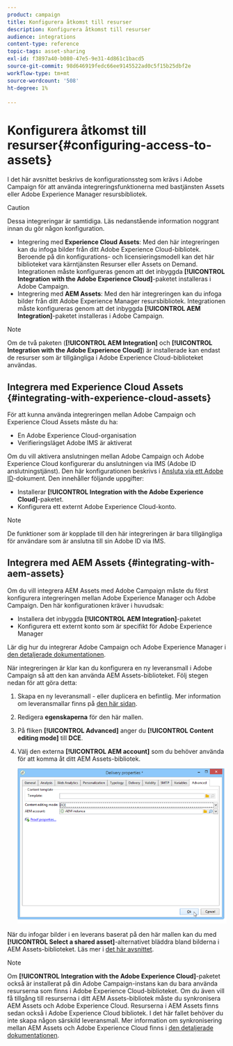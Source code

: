```yaml
---
product: campaign
title: Konfigurera åtkomst till resurser
description: Konfigurera åtkomst till resurser
audience: integrations
content-type: reference
topic-tags: asset-sharing
exl-id: f3897a40-b080-47e5-9e31-4d861c1bacd5
source-git-commit: 98d646919fedc66ee9145522ad0c5f15b25dbf2e
workflow-type: tm+mt
source-wordcount: '508'
ht-degree: 1%

---
```


# Konfigurera åtkomst till resurser{#configuring-access-to-assets}

I det här avsnittet beskrivs de konfigurationssteg som krävs i Adobe Campaign för att använda integreringsfunktionerna med bastjänsten Assets eller Adobe Experience Manager resursbibliotek.

>[!CAUTION]
>
>Dessa integreringar är samtidiga. Läs nedanstående information noggrant innan du gör någon konfiguration.

* Integrering med **Experience Cloud Assets**: Med den här integreringen kan du infoga bilder från ditt Adobe Experience Cloud-bibliotek. Beroende på din konfigurations- och licensieringsmodell kan det här biblioteket vara kärntjänsten Resurser eller Assets on Demand. Integrationen måste konfigureras genom att det inbyggda **[!UICONTROL Integration with the Adobe Experience Cloud]**-paketet installeras i Adobe Campaign.
* Integrering med **AEM Assets**: Med den här integreringen kan du infoga bilder från ditt Adobe Experience Manager resursbibliotek. Integrationen måste konfigureras genom att det inbyggda **[!UICONTROL AEM Integration]**-paketet installeras i Adobe Campaign.

>[!NOTE]
>
>Om de två paketen (**[!UICONTROL AEM Integration]** och **[!UICONTROL Integration with the Adobe Experience Cloud]**) är installerade kan endast de resurser som är tillgängliga i Adobe Experience Cloud-biblioteket användas.

## Integrera med Experience Cloud Assets {#integrating-with-experience-cloud-assets}

För att kunna använda integreringen mellan Adobe Campaign och Experience Cloud Assets måste du ha:

* En Adobe Experience Cloud-organisation
* Verifieringsläget Adobe IMS är aktiverat

Om du vill aktivera anslutningen mellan Adobe Campaign och Adobe Experience Cloud konfigurerar du anslutningen via IMS (Adobe ID anslutningstjänst). Den här konfigurationen beskrivs i [Ansluta via ett Adobe ID](../../integrations/using/about-adobe-id.md)-dokument. Den innehåller följande uppgifter:

* Installerar **[!UICONTROL Integration with the Adobe Experience Cloud]**-paketet.
* Konfigurera ett externt Adobe Experience Cloud-konto.

>[!NOTE]
>
>De funktioner som är kopplade till den här integreringen är bara tillgängliga för användare som är anslutna till sin Adobe ID via IMS.

## Integrera med AEM Assets {#integrating-with-aem-assets}

Om du vill integrera AEM Assets med Adobe Campaign måste du först konfigurera integreringen mellan Adobe Experience Manager och Adobe Campaign. Den här konfigurationen kräver i huvudsak:

* Installera det inbyggda **[!UICONTROL AEM Integration]**-paketet
* Konfigurera ett externt konto som är specifikt för Adobe Experience Manager

Lär dig hur du integrerar Adobe Campaign och Adobe Experience Manager i [den detaljerade dokumentationen](../../integrations/using/about-adobe-experience-manager.md).

När integreringen är klar kan du konfigurera en ny leveransmall i Adobe Campaign så att den kan använda AEM Assets-biblioteket. Följ stegen nedan för att göra detta:

1. Skapa en ny leveransmall - eller duplicera en befintlig. Mer information om leveransmallar finns på [den här sidan](../../delivery/using/about-templates.md).
1. Redigera **egenskaperna** för den här mallen.
1. På fliken **[!UICONTROL Advanced]** anger du **[!UICONTROL Content editing mode]** till **DCE**.
1. Välj den externa **[!UICONTROL AEM account]** som du behöver använda för att komma åt ditt AEM Assets-bibliotek.

   ![](assets/dam_aem_assets1.png)

När du infogar bilder i en leverans baserat på den här mallen kan du med **[!UICONTROL Select a shared asset]**-alternativet bläddra bland bilderna i AEM Assets-biblioteket. Läs mer i [det här avsnittet](../../integrations/using/inserting-a-shared-asset.md).

>[!NOTE]
>
>Om **[!UICONTROL Integration with the Adobe Experience Cloud]**-paketet också är installerat på din Adobe Campaign-instans kan du bara använda resurserna som finns i Adobe Experience Cloud-biblioteket. Om du även vill få tillgång till resurserna i ditt AEM Assets-bibliotek måste du synkronisera AEM Assets och Adobe Experience Cloud. Resurserna i AEM Assets finns sedan också i Adobe Experience Cloud bibliotek. I det här fallet behöver du inte skapa någon särskild leveransmall. Mer information om synkronisering mellan AEM Assets och Adobe Experience Cloud finns i [den detaljerade dokumentationen](https://experienceleague.adobe.com/docs/experience-manager-65/administering/integration/configure-assets-cc-integration.html#integration).
